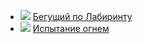 * ![](/books/sf_social/Джеймс%20Дэшнер/Бегущий%20по%20Лабиринту.jpg) [Бегущий по Лабиринту](/books/sf_social/Джеймс%20Дэшнер/Бегущий%20по%20Лабиринту)
* ![](/books/sf_social/Джеймс%20Дэшнер/Испытание%20огнем.jpg) [Испытание огнем](/books/sf_social/Джеймс%20Дэшнер/Испытание%20огнем)